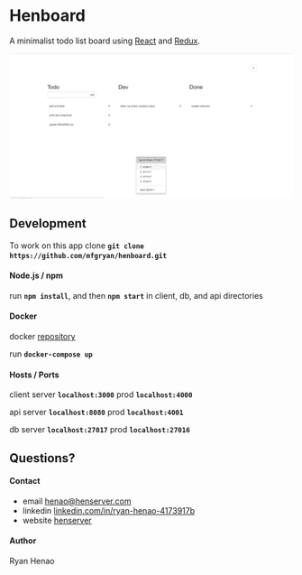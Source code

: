 # Henboard

  A minimalist todo list board using [React](https://facebook.github.io/react/) and [Redux](http://redux.js.org/).
  
<img
    src="https://raw.githubusercontent.com/mfgryan/henboard/master/demo.png"
    width="600"
    alt="demo image"/>

## Development

To work on this app clone **`git clone https://github.com/mfgryan/henboard.git`**


  #### Node.js / npm 

  run **`npm install`**, and then **`npm start`** in client, db, and api directories


  #### Docker

  docker [repository](https://hub.docker.com/r/mfgryan/henboard/)
  
  run **`docker-compose up`**

  #### Hosts / Ports
  
  client server **`localhost:3000`** prod **`localhost:4000`**
  
  api server **`localhost:8080`** prod **`localhost:4001`**
  
  db server **`localhost:27017`** prod **`localhost:27016`**
  

## Questions?

  #### Contact
  - email [henao@henserver.com](http://www.henserver.com)
  - linkedin [linkedin.com/in/ryan-henao-4173917b](https://www.linkedin.com/in/ryan-henao-4173917b/)
  - website [henserver](http://www.henserver.com)

  #### Author
  Ryan Henao
